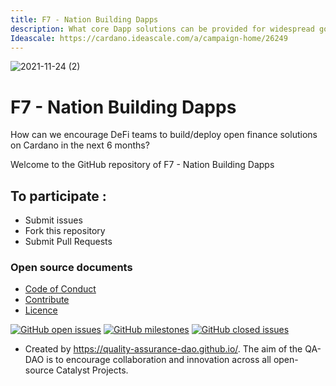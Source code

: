 ```yaml
---
title: F7 - Nation Building Dapps
description: What core Dapp solutions can be provided for widespread governments adoption in the developing world?
Ideascale: https://cardano.ideascale.com/a/campaign-home/26249
---
```

![2021-11-24 (2)](https://user-images.githubusercontent.com/25156451/143222960-f4889ea5-814e-49a2-8d8a-5a3146520423.png)

# F7 - Nation Building Dapps

How can we encourage DeFi teams to build/deploy open finance solutions on Cardano in the next 6 months?

Welcome to the GitHub repository of F7 - Nation Building Dapps

## To participate :
* Submit issues
* Fork this repository
* Submit Pull Requests

### Open source documents 
- [Code of Conduct](https://github.com/Catalyst-Challenges/F7-Nation-Building-Dapps/blob/main/CODE-OF-CONDUCT.md)
- [Contribute](https://github.com/Catalyst-Challenges/F7-Nation-Building-Dapps/blob/main/CONTRIBUTE.md)
- [Licence](https://github.com/Catalyst-Challenges/F7-Nation-Building-Dapps/blob/main/LICENSE)

[![GitHub open issues](https://img.shields.io/github/issues/Catalyst-Challenges/F7-Nation-Building-Dapps?style=flat-square)](https://github.com/Catalyst-Challenges/F7-Nation-Building-Dapps/issues)
[![GitHub milestones](https://img.shields.io/github/milestones/open/Catalyst-Challenges/F7-Nation-Building-Dapps?style=flat-square)](https://github.com/Catalyst-Challenges/F7-Nation-Building-Dapps/milestones)
[![GitHub closed issues](https://img.shields.io/github/issues-closed-raw/Catalyst-Challenges/F7-Nation-Building-Dapps?style=flat-square)](https://github.com/Catalyst-Challenges/F7-Nation-Building-Dapps/issues?q=is%3Aissue+is%3Aclosed)


- Created by https://quality-assurance-dao.github.io/. The aim of the QA-DAO is to encourage collaboration and innovation across all open-source Catalyst Projects.

